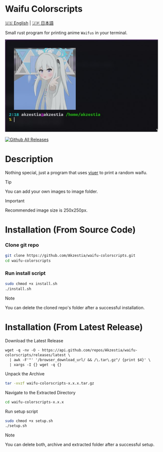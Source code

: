 # Waifu Colorscripts

[🇺🇸 English](README.md) | [🇯🇵 日本語](README_jap.md)

Small rust program for printing anime `Waifus` in your terminal.

<img src="assets/Preview.jpg"/>

[![Github All Releases](https://img.shields.io/github/downloads/Akzestia/waifu-colorscripts/total.svg)]()

# Description

Nothing special, just a program that uses [viuer](https://docs.rs/viuer/latest/viuer/) to print a random waifu.

> [!TIP]  
> You can add your own images to image folder. <br/>

> [!IMPORTANT]  
> Recommended image size is 250x250px.

# Installation (From Source Code)

### Clone git repo
```sh
git clone https://github.com/Akzestia/waifu-colorscripts.git
cd waifu-colorscripts
```

### Run install script
```sh
sudo chmod +x install.sh
./install.sh
```

> [!NOTE]  
> You can delete the cloned repo's folder after a successful installation.

# Installation (From Latest Release)

Download the Latest Release
```
wget -q -nv -O - https://api.github.com/repos/Akzestia/waifu-colorscripts/releases/latest \
  | awk -F'"' '/browser_download_url/ && /\.tar\.gz"/ {print $4}' \
  | xargs -I {} wget -q {}
```

Unpack the Archive
```sh
tar -xvzf waifu-colorscripts-x.x.x.tar.gz
```

Navigate to the Extracted Directory
```sh
cd waifu-colorscripts-x.x.x
```

Run setup script
```sh
sudo chmod +x setup.sh
./setup.sh
```

> [!NOTE]  
> You can delete both, archive and extracted folder after a successful setup.
